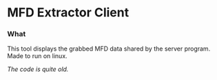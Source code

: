 # MFD Extractor Client

### What
This tool displays the grabbed MFD data shared by the server program. Made to run on linux.


*The code is quite old.*